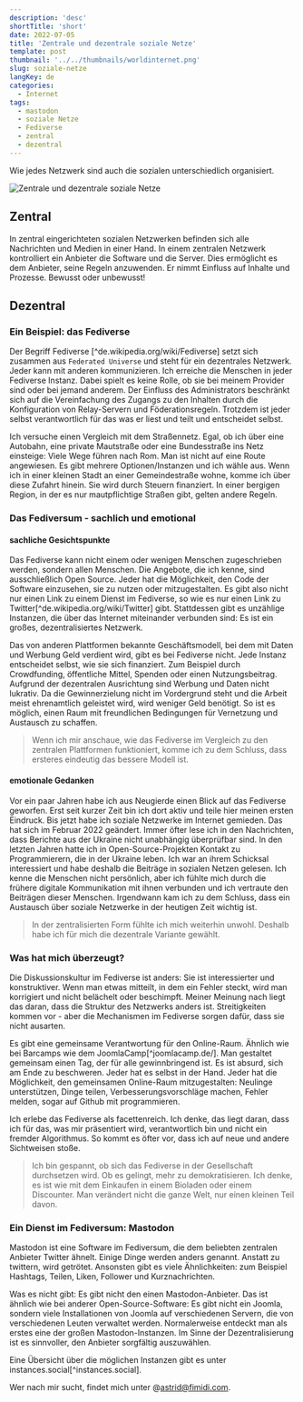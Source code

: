 ```yaml
---
description: 'desc'
shortTitle: 'short'
date: 2022-07-05
title: 'Zentrale und dezentrale soziale Netze'
template: post
thumbnail: '../../thumbnails/worldinternet.png'
slug: soziale-netze
langKey: de
categories:
  - Internet
tags:
  - mastodon
  - soziale Netze
  - Fediverse
  - zentral
  - dezentral
---
```



Wie jedes Netzwerk sind auch die sozialen unterschiedlich organisiert.

![Zentrale und dezentrale soziale Netze](/images/1aa.png)

## Zentral 

In zentral eingerichteten sozialen Netzwerken befinden sich alle Nachrichten und Medien in einer Hand. In einem zentralen Netzwerk kontrolliert ein Anbieter die Software und die Server. Dies ermöglicht es dem Anbieter, seine Regeln anzuwenden. Er nimmt Einfluss auf Inhalte und Prozesse. Bewusst oder unbewusst! 

## Dezentral

### Ein Beispiel: das Fediverse

Der Begriff Fediverse [^de.wikipedia.org/wiki/Fediverse] setzt sich zusammen aus `Federated Universe` und steht für ein dezentrales Netzwerk. Jeder kann mit anderen kommunizieren. Ich erreiche die Menschen in jeder Fediverse Instanz. Dabei spielt es keine Rolle, ob sie bei meinem Provider sind oder bei jemand anderem. Der Einfluss des Administrators beschränkt sich auf die Vereinfachung des Zugangs zu den Inhalten durch die Konfiguration von Relay-Servern und Föderationsregeln. Trotzdem ist jeder selbst verantwortlich für das was er liest und teilt und entscheidet selbst.

Ich versuche einen Vergleich mit dem Straßennetz. Egal, ob ich über eine Autobahn, eine private Mautstraße oder eine Bundesstraße ins Netz einsteige: Viele Wege führen nach Rom. Man ist nicht auf eine Route angewiesen. Es gibt mehrere Optionen/Instanzen und ich wähle aus. Wenn ich in einer kleinen Stadt an einer Gemeindestraße wohne, komme ich über diese Zufahrt hinein. Sie wird durch Steuern finanziert. In einer bergigen Region, in der es nur mautpflichtige Straßen gibt, gelten andere Regeln.

### Das Fediversum - sachlich und emotional 

#### sachliche Gesichtspunkte

Das Fediverse kann nicht einem oder wenigen Menschen zugeschrieben werden, sondern allen Menschen. Die Angebote, die ich kenne, sind ausschließlich Open Source. Jeder hat die Möglichkeit, den Code der Software einzusehen, sie zu nutzen oder mitzugestalten. Es gibt also nicht nur einen Link zu einem Dienst im Fediverse, so wie es nur einen Link zu Twitter[^de.wikipedia.org/wiki/Twitter] gibt. Stattdessen gibt es unzählige Instanzen, die über das Internet miteinander verbunden sind: Es ist ein großes, dezentralisiertes Netzwerk.

Das von anderen Plattformen bekannte Geschäftsmodell, bei dem mit Daten und Werbung Geld verdient wird, gibt es bei Fediverse nicht. Jede Instanz entscheidet selbst, wie sie sich finanziert. Zum Beispiel durch Crowdfunding, öffentliche Mittel, Spenden oder einen Nutzungsbeitrag. Aufgrund der dezentralen Ausrichtung sind Werbung und Daten nicht lukrativ. Da die Gewinnerzielung nicht im Vordergrund steht und die Arbeit meist ehrenamtlich geleistet wird, wird weniger Geld benötigt. So ist es möglich, einen Raum mit freundlichen Bedingungen für Vernetzung und Austausch zu schaffen.

> Wenn ich mir anschaue, wie das Fediverse im Vergleich zu den zentralen Plattformen funktioniert, komme ich zu dem Schluss, dass ersteres eindeutig das bessere Modell ist.

#### emotionale Gedanken

Vor ein paar Jahren habe ich aus Neugierde einen Blick auf das Fediverse geworfen. Erst seit kurzer Zeit bin ich dort aktiv und teile hier meinen ersten Eindruck. Bis jetzt habe ich soziale Netzwerke im Internet gemieden. Das hat sich im Februar 2022 geändert. Immer öfter lese ich in den Nachrichten, dass Berichte aus der Ukraine nicht unabhängig überprüfbar sind. In den letzten Jahren hatte ich in Open-Source-Projekten Kontakt zu Programmierern, die in der Ukraine leben. Ich war an ihrem Schicksal interessiert und habe deshalb die Beiträge in sozialen Netzen gelesen. Ich kenne die Menschen nicht persönlich, aber ich fühlte mich durch die frühere digitale Kommunikation mit ihnen verbunden und ich vertraute den Beiträgen dieser Menschen. Irgendwann kam ich zu dem Schluss, dass ein Austausch über soziale Netzwerke in der heutigen Zeit wichtig ist. 

> In der zentralisierten Form fühlte ich mich weiterhin unwohl. Deshalb habe ich für mich die dezentrale Variante gewählt. 

### Was hat mich überzeugt?

Die Diskussionskultur im Fediverse ist anders: Sie ist interessierter und konstruktiver. Wenn man etwas mitteilt, in dem ein Fehler steckt, wird man korrigiert und nicht belächelt oder beschimpft. Meiner Meinung nach liegt das daran, dass die Struktur des Netzwerks anders ist. Streitigkeiten kommen vor - aber die Mechanismen im Fediverse sorgen dafür, dass sie nicht ausarten. 

Es gibt eine gemeinsame Verantwortung für den Online-Raum. Ähnlich wie bei Barcamps wie dem JoomlaCamp[^joomlacamp.de/]. Man gestaltet gemeinsam einen Tag, der für alle gewinnbringend ist. Es ist absurd, sich am Ende zu beschweren. Jeder hat es selbst in der Hand. Jeder hat die Möglichkeit, den gemeinsamen Online-Raum mitzugestalten: Neulinge unterstützen, Dinge teilen, Verbesserungsvorschläge machen, Fehler melden, sogar auf Github mit programmieren.

Ich erlebe das Fediverse als facettenreich. Ich denke, das liegt daran, dass ich für das, was mir präsentiert wird, verantwortlich bin und nicht ein fremder Algorithmus. So kommt es öfter vor, dass ich auf neue und andere Sichtweisen stoße. 

> Ich bin gespannt, ob sich das Fediverse in der Gesellschaft durchsetzen wird. Ob es gelingt, mehr zu demokratisieren. Ich denke, es ist wie mit dem Einkaufen in einem Bioladen oder einem Discounter. Man verändert nicht die ganze Welt, nur einen kleinen Teil davon.

### Ein Dienst im Fediversum: Mastodon

Mastodon ist eine Software im Fediversum, die dem beliebten zentralen Anbieter Twitter ähnelt. Einige Dinge werden anders genannt. Anstatt zu twittern, wird getrötet. Ansonsten gibt es viele Ähnlichkeiten: zum Beispiel Hashtags, Teilen, Liken, Follower und Kurznachrichten.

Was es nicht gibt: Es gibt nicht den einen Mastodon-Anbieter. Das ist ähnlich wie bei anderer Open-Source-Software: Es gibt nicht ein Joomla, sondern viele Installationen von Joomla auf verschiedenen Servern, die von verschiedenen Leuten verwaltet werden. Normalerweise entdeckt man als erstes eine der großen Mastodon-Instanzen. Im Sinne der Dezentralisierung ist es sinnvoller, den Anbieter sorgfältig auszuwählen. 

Eine Übersicht über die möglichen Instanzen gibt es unter instances.social[^instances.social].

Wer nach mir sucht, findet mich unter @astrid@fimidi.com.

